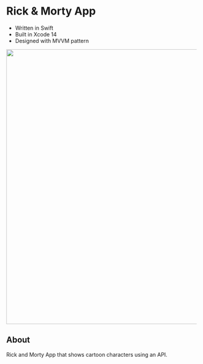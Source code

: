 # Rick & Morty App

- Written in Swift
- Built in Xcode 14
- Designed with MVVM pattern

<p align="center">
      <img src="https://www.freepnglogos.com/uploads/rick-and-morty-png/rick-and-morty-portal-shoes-white-clothing-zavvi-23.png" width="726">
</p>

## About

Rick and Morty App that shows cartoon characters using an API.
